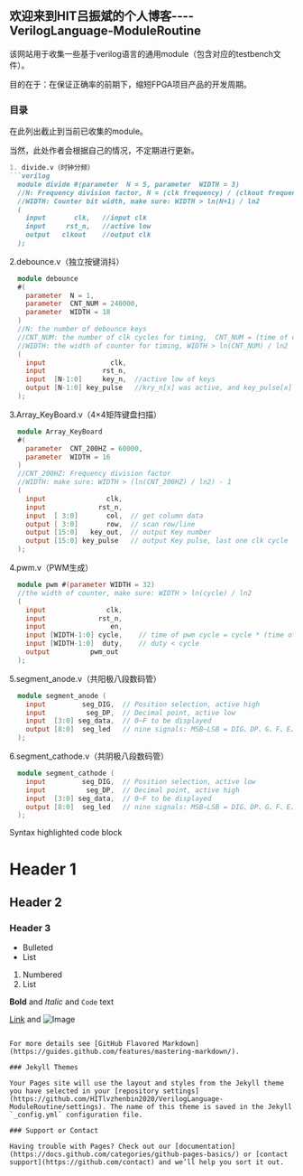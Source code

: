 ## 欢迎来到HIT吕振斌的个人博客----VerilogLanguage-ModuleRoutine

该网站用于收集一些基于verilog语言的通用module（包含对应的testbench文件）。

目的在于：在保证正确率的前期下，缩短FPGA项目产品的开发周期。

### 目录

在此列出截止到当前已收集的module。

当然，此处作者会根据自己的情况，不定期进行更新。

```markdown
1. divide.v（时钟分频）
```verilog
  module divide #(parameter  N = 5, parameter  WIDTH = 3)
  //N: Frequency division factor, N = (clk frequency) / (clkout frequency)
  //WIDTH: Counter bit width, make sure: WIDTH > ln(N+1) / ln2
  (
    input       clk,   //input clk
    input     rst_n,   //active low
    output   clkout    //output clk
  ); 
```
2.debounce.v（独立按键消抖）
```verilog
  module debounce 
  #(
    parameter  N = 1,
    parameter  CNT_NUM = 240000,
    parameter  WIDTH = 18
  )
  //N: the number of debounce keys
  //CNT_NUM: the number of clk cycles for timing,  CNT_NUM = (time of debounce) / (cycle of input clk)
  //WIDTH: the width of counter for timing, WIDTH > ln(CNT_NUM) / ln2
  (
    input                clk,
    input              rst_n,
    input  [N-1:0]     key_n,  //active low of keys
    output [N-1:0] key_pulse   //kry_n[x] was active, and key_pulse[x] is 1(not 0) for one clk cycle
  ); 
```
3.Array_KeyBoard.v（4×4矩阵键盘扫描）
```verilog
  module Array_KeyBoard
  #(
    parameter  CNT_200HZ = 60000,
    parameter  WIDTH = 16
  )
  //CNT_200HZ: Frequency division factor
  //WIDTH: make sure: WIDTH > (ln(CNT_200HZ) / ln2) - 1
  (
    input               clk,
    input             rst_n,
    input  [ 3:0]       col,  // get column data
    output [ 3:0]       row,  // scan row/line
    output [15:0]   key_out,  // output Key number
    output [15:0] key_pulse   // output Key pulse, last one clk cycle
  );
```
4.pwm.v（PWM生成）
```verilog
  module pwm #(parameter WIDTH = 32)
  //the width of counter, make sure: WIDTH > ln(cycle) / ln2
  (
    input               clk,
    input             rst_n,
    input                en,
    input [WIDTH-1:0] cycle,	// time of pwm cycle = cycle * (time of clk cycle)
    input [WIDTH-1:0]  duty,	// duty < cycle
    output          pwm_out
  );
```
5.segment_anode.v（共阳极八段数码管）
```verilog
  module segment_anode (
    input         seg_DIG,  // Position selection, active high
    input          seg_DP,  // Decimal point, active low
    input  [3:0] seg_data,  // 0~F to be displayed
    output [8:0]  seg_led   // nine signals: MSB~LSB = DIG、DP、G、F、E、D、C、B、A
  );
```
6.segment_cathode.v（共阴极八段数码管）
```verilog
  module segment_cathode (
    input         seg_DIG,  // Position selection, active low
    input          seg_DP,  // Decimal point, active high
    input  [3:0] seg_data,  // 0~F to be displayed
    output [8:0]  seg_led   // nine signals: MSB~LSB = DIG、DP、G、F、E、D、C、B、A
  );
```







Syntax highlighted code block

# Header 1
## Header 2
### Header 3

- Bulleted
- List

1. Numbered
2. List

**Bold** and _Italic_ and `Code` text

[Link](url) and ![Image](src)
```

For more details see [GitHub Flavored Markdown](https://guides.github.com/features/mastering-markdown/).

### Jekyll Themes

Your Pages site will use the layout and styles from the Jekyll theme you have selected in your [repository settings](https://github.com/HITlvzhenbin2020/VerilogLanguage-ModuleRoutine/settings). The name of this theme is saved in the Jekyll `_config.yml` configuration file.

### Support or Contact

Having trouble with Pages? Check out our [documentation](https://docs.github.com/categories/github-pages-basics/) or [contact support](https://github.com/contact) and we’ll help you sort it out.
